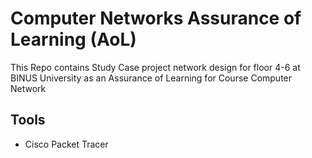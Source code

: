 # Computer Networks Assurance of Learning (AoL)

This Repo contains Study Case project network design for floor 4-6 at BINUS University as an Assurance of Learning for Course Computer Network

## Tools
* Cisco Packet Tracer
